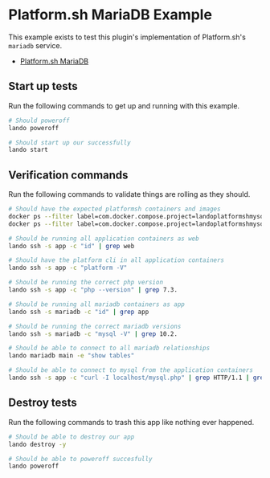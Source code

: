 Platform.sh MariaDB Example
===========================

This example exists to test this plugin's implementation of Platform.sh's `mariadb` service.

* [Platform.sh MariaDB](https://docs.platform.sh/configuration/services/mysql.html)

Start up tests
--------------

Run the following commands to get up and running with this example.

```bash
# Should poweroff
lando poweroff

# Should start up our successfully
lando start
```

Verification commands
---------------------

Run the following commands to validate things are rolling as they should.

```bash
# Should have the expected platformsh containers and images
docker ps --filter label=com.docker.compose.project=landoplatformshmysql | grep docker.registry.platform.sh/php-7.3 | grep landoplatformshmysql_app_1
docker ps --filter label=com.docker.compose.project=landoplatformshmysql | grep docker.registry.platform.sh/mariadb-10.2 | grep landoplatformshmysql_mariadb_1

# Should be running all application containers as web
lando ssh -s app -c "id" | grep web

# Should have the platform cli in all application containers
lando ssh -s app -c "platform -V"

# Should be running the correct php version
lando ssh -s app -c "php --version" | grep 7.3.

# Should be running all mariadb containers as app
lando ssh -s mariadb -c "id" | grep app

# Should be running the correct mariadb versions
lando ssh -s mariadb -c "mysql -V" | grep 10.2.

# Should be able to connect to all mariadb relationships
lando mariadb main -e "show tables"

# Should be able to connect to mysql from the application containers
lando ssh -s app -c "curl -I localhost/mysql.php" | grep HTTP/1.1 | grep "200 OK"
```

Destroy tests
-------------

Run the following commands to trash this app like nothing ever happened.

```bash
# Should be able to destroy our app
lando destroy -y

# Should be able to poweroff succesfully
lando poweroff
```
